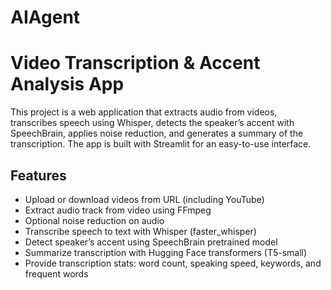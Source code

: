 # AIAgent
# Video Transcription & Accent Analysis App

This project is a web application that extracts audio from videos, transcribes speech using Whisper, detects the speaker’s accent with SpeechBrain, applies noise reduction, and generates a summary of the transcription. The app is built with Streamlit for an easy-to-use interface.

## Features

- Upload or download videos from URL (including YouTube)
- Extract audio track from video using FFmpeg
- Optional noise reduction on audio
- Transcribe speech to text with Whisper (faster_whisper)
- Detect speaker’s accent using SpeechBrain pretrained model
- Summarize transcription with Hugging Face transformers (T5-small)
- Provide transcription stats: word count, speaking speed, keywords, and frequent words
